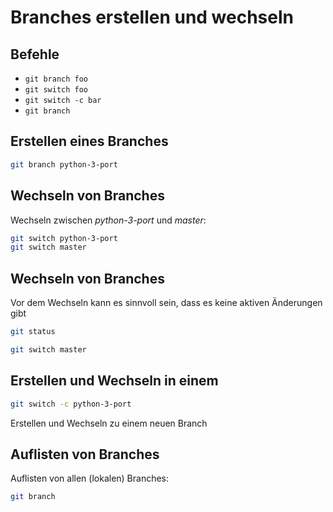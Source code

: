 # Branches erstellen und wechseln

## Befehle

- `git branch foo`
- `git switch foo`
- `git switch -c bar`
- `git branch`

## Erstellen eines Branches

```bash
git branch python-3-port
```

## Wechseln von Branches

Wechseln zwischen _python-3-port_ und _master_:

```bash
git switch python-3-port
git switch master
```

## Wechseln von Branches

Vor dem Wechseln kann es sinnvoll sein, dass es keine aktiven Änderungen gibt

```bash
git status
```

```bash
git switch master
```

## Erstellen und Wechseln in einem

```bash
git switch -c python-3-port
```

Erstellen und Wechseln zu einem neuen Branch

## Auflisten von Branches

Auflisten von allen (lokalen) Branches:

```bash
git branch
```

